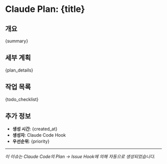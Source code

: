 # Claude Plan: {title}

## 개요
{summary}

## 세부 계획
{plan_details}

## 작업 목록
{todo_checklist}

## 추가 정보
- **생성 시간**: {created_at}
- **생성자**: Claude Code Hook
- **우선순위**: {priority}

---
*이 이슈는 Claude Code의 Plan → Issue Hook에 의해 자동으로 생성되었습니다.*